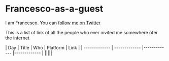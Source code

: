 # Francesco-as-a-guest

I am Francesco. You can [follow me on Twitter](https://twitter.com/FrancescoCiull4)

This is a list of link of all the people who ever invited me somewhere ofer the internet



| Day           | Title | Who | Platform | Link |
| ------------- | ------------- |------------- |------------- |
|||||
